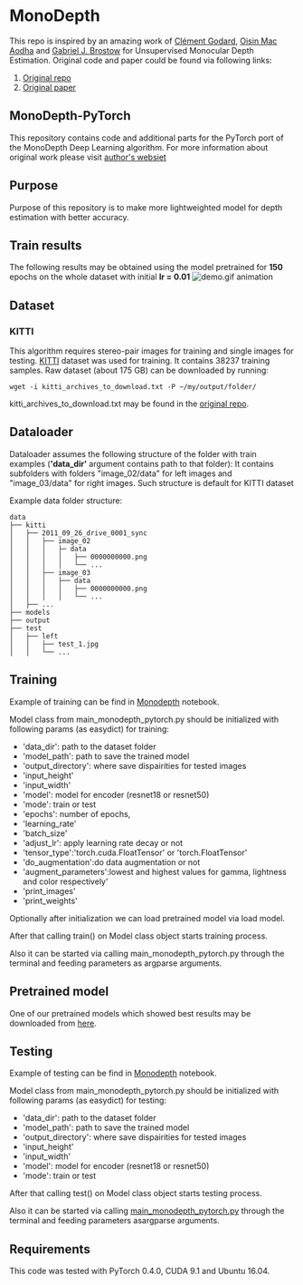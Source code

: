 # MonoDepth

This repo is inspired by an amazing work of [Clément Godard](http://www0.cs.ucl.ac.uk/staff/C.Godard/), [Oisin Mac Aodha](http://vision.caltech.edu/~macaodha/) and [Gabriel J. Brostow](http://www0.cs.ucl.ac.uk/staff/g.brostow/) for Unsupervised Monocular Depth Estimation.
Original code and paper could be found via following links:
1. [Original repo](https://github.com/mrharicot/monodepth)
2. [Original paper](https://arxiv.org/abs/1609.03677)

## MonoDepth-PyTorch
This repository contains code and additional parts for the PyTorch port of the MonoDepth Deep Learning algorithm. For more information about original work please visit [author's websiet](http://visual.cs.ucl.ac.uk/pubs/monoDepth/)

## Purpose

Purpose of this repository is to make more lightweighted model for depth estimation with better accuracy.

## Train results

The following results may be obtained using the model pretrained for **150** epochs on the whole dataset with initial **lr = 0.01**
![demo.gif animation](readme_images/demo.gif)

## Dataset
### KITTI

This algorithm requires stereo-pair images for training and single images for testing.
[KITTI](http://www.cvlibs.net/datasets/kitti/raw_data.php) dataset was used for training.
It contains 38237 training samples.
Raw dataset (about 175 GB) can be downloaded by running:
```shell
wget -i kitti_archives_to_download.txt -P ~/my/output/folder/
```
kitti_archives_to_download.txt may be found in the [original repo](https://github.com/mrharicot/monodepth/blob/master/utils/kitti_archives_to_download.txt).

## Dataloader
Dataloader assumes the following structure of the folder with train examples (**'data_dir'** argument contains path to that folder):
It contains subfolders with folders "image_02/data" for left images and  "image_03/data" for right images.
Such structure is default for KITTI dataset

Example data folder structure:
```
data
├── kitti
│   ├── 2011_09_26_drive_0001_sync
│   │   ├── image_02
│   │   │   ├─ data
│   │   │   │   ├── 0000000000.png
│   │   │   │   └── ...
│   │   ├── image_03
│   │   │   ├── data
│   │   │   │   ├── 0000000000.png
│   │   │   │   └── ...
│   ├── ...
├── models
├── output
├── test
│   ├── left
│   │   ├── test_1.jpg
│   │   └── ...
```
    
## Training
Example of training can be find in [Monodepth](Monodepth.ipynb) notebook.

Model class from main_monodepth_pytorch.py should be initialized with following params (as easydict) for training:
 - 'data_dir': path to the dataset folder
 - 'model_path': path to save the trained model
 - 'output_directory': where save dispairities for tested images
 - 'input_height'
 - 'input_width'
 - 'model': model for encoder (resnet18 or resnet50)
 - 'mode': train or test
 - 'epochs': number of epochs,
 - 'learning_rate'
 - 'batch_size'
 - 'adjust_lr': apply learning rate decay or not
 - 'tensor_type':'torch.cuda.FloatTensor' or 'torch.FloatTensor'
 - 'do_augmentation':do data augmentation or not
 - 'augment_parameters':lowest and highest values for gamma, lightness and color respectively'
 - 'print_images'
 - 'print_weights'


Optionally after initialization we can load pretrained model via load model.

After that calling train() on Model class object starts training process.

Also it can be started via calling main_monodepth_pytorch.py through the terminal and feeding parameters as argparse arguments.

## Pretrained model

One of our pretrained models which showed best results may be downloaded from [here](https://my.pcloud.com/publink/show?code=XZdFzu7ZfCAEf0uj8zRhDrBsjuEoeSo2QXak). 
    
## Testing
Example of testing can be find in [Monodepth](Monodepth.ipynb) notebook.

Model class from main_monodepth_pytorch.py should be initialized with following params (as easydict) for testing:
 - 'data_dir': path to the dataset folder
 - 'model_path': path to save the trained model
 - 'output_directory': where save dispairities for tested images
 - 'input_height'
 - 'input_width'
 - 'model': model for encoder (resnet18 or resnet50)
 - 'mode': train or test
 
After that calling test() on Model class object starts testing process.

Also it can be started via calling [main_monodepth_pytorch.py](main_monodepth_pytorch.py) through the terminal and feeding parameters asargparse arguments. 
    
## Requirements
This code was tested with PyTorch 0.4.0, CUDA 9.1 and Ubuntu 16.04.
